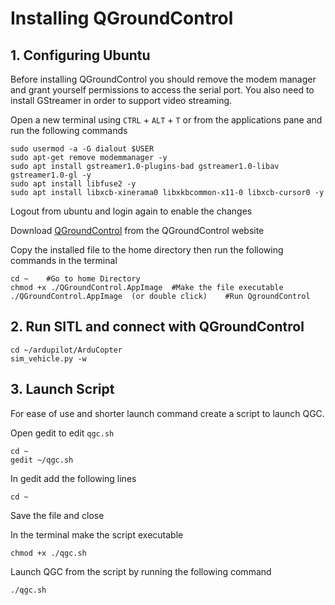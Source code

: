 # Installing QGroundControl
## 1. Configuring Ubuntu
Before installing QGroundControl you should remove the modem manager and grant yourself permissions to access the serial port. You also need to install GStreamer in order to support video streaming.

Open a new terminal using `CTRL` + `ALT` + `T` or from the applications pane and
run the following commands
```
sudo usermod -a -G dialout $USER
sudo apt-get remove modemmanager -y
sudo apt install gstreamer1.0-plugins-bad gstreamer1.0-libav gstreamer1.0-gl -y
sudo apt install libfuse2 -y
sudo apt install libxcb-xinerama0 libxkbcommon-x11-0 libxcb-cursor0 -y
``` 
Logout from ubuntu and login again to enable the changes

Download [QGroundControl](https://docs.qgroundcontrol.com/master/en/qgc-user-guide/getting_started/download_and_install.html) from the QGroundControl website

Copy the installed file to the home directory then run the following commands in the terminal
```
cd ~    #Go to home Directory
chmod +x ./QGroundControl.AppImage  #Make the file executable
./QGroundControl.AppImage  (or double click)    #Run QgroundControl
``` 

## 2. Run SITL and connect with QGroundControl
```
cd ~/ardupilot/ArduCopter
sim_vehicle.py -w
```

## 3. Launch Script
For ease of use and shorter launch command create a script to launch QGC.

Open gedit to edit `qgc.sh`
```
cd ~
gedit ~/qgc.sh
```

In gedit add the following lines
```
cd ~
```
Save the file and close

In the terminal make the script executable
```
chmod +x ./qgc.sh
```

Launch QGC from the script by running the following command
```
./qgc.sh
```
